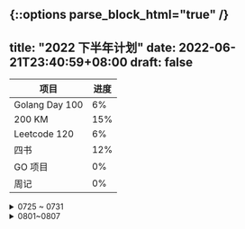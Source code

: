 {::options parse_block_html="true" /}
---
title: "2022 下半年计划"
date: 2022-06-21T23:40:59+08:00
draft: false
---

| 项目           | 进度 |
| -------------- | ---- |
| Golang Day 100 | 6%   |
| 200 KM         | 15%  |
| Leetcode 120   | 6%   |
| 四书           | 12%  |
| GO 项目        | 0%   |
| 周记           | 0%   |



<details markdown="span">
<summary>0725 ~ 0731</summary>

<pre>
未完成：
没有学习Go语言和项目、没有力扣刷题
也没有看书
想联系人没有联系
继续保持：
每天叠被子，周六练习羽毛球，每周一次五公里跑步
</pre>

</details>


<details>
<summary>0801~0807</summary>

计划整理房间、读一小段书

</details>
